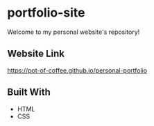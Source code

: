 ﻿# portfolio-site
Welcome to my personal website's repository!

## Website Link
https://pot-of-coffee.github.io/personal-portfolio

## Built With
- HTML
- CSS